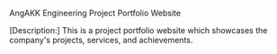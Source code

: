 AngAKK Engineering Project Portfolio Website

[Description:]
This is a project portfolio website which showcases the company's projects, services, and achievements.

